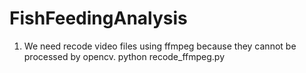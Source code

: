 # FishFeedingAnalysis

1. We need recode video files using ffmpeg because they cannot be processed by opencv.
python recode_ffmpeg.py